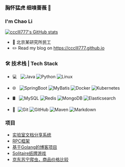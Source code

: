 ### 胸怀猛虎 细嗅蔷薇 👋

### I'm Chao Li
[![ccclll777's GitHub stats](https://github-readme-stats.vercel.app/api?username=ccclll777)](https://github.com/anuraghazra/github-readme-stats)

- 🌱 北京某研究所民工
- ✏️ Read my blog on https://ccclll777.github.io

### 🛠 技术栈 | Tech Stack

- 💻 &#160; ![Java](https://img.shields.io/badge/-Java-333333?style=flat&logo=Java&logoColor=007396)
![Python](https://img.shields.io/badge/-Python-333333?style=flat&logo=payoneer&logoColor=FF4800)
![Linux](https://img.shields.io/badge/-Linux-333333?style=flat&logo=Linux&logoColor=FCC624)
- 🌐 &#160; ![SpringBoot](https://img.shields.io/badge/-SpringBoot-333333?style=flat&logo=SpringBoot)
![MyBatis](https://img.shields.io/badge/-MyBatis-333333?style=flat&logo=MyBatis)
![Docker](https://img.shields.io/badge/-Docker-333333?style=flat&logo=Docker)
![Kubernetes](https://img.shields.io/badge/-Kubernetes-333333?style=flat&logo=Kubernetes)

- 🛢 &#160; ![MySQL](https://img.shields.io/badge/-MySQL-333333?style=flat&logo=mysql)
![Redis](https://img.shields.io/badge/-Redis-333333?style=flat&logo=Redis)
![MongoDB](https://img.shields.io/badge/-MongoDB-333333?style=flat&logo=mongodb)
![Elasticsearch](https://img.shields.io/badge/-Elasticsearch-333333?style=flat&logo=Elasticsearch)

- 🔧 &#160;![Git](https://img.shields.io/badge/-Git-333333?style=flat&logo=git)
![GitHub](https://img.shields.io/badge/-GitHub-333333?style=flat&logo=github)
![Maven](https://img.shields.io/badge/-Maven-333333?style=flat&logo=Maven)
![Markdown](https://img.shields.io/badge/-Markdown-333333?style=flat&logo=markdown)

### 项目
- [实验室文档分享系统](https://github.com/ccclll777/document-sharing-backend)
- [RPC框架](https://github.com/ccclll777/RPC-framework)
- [基于Golang的博客项目](https://github.com/ccclll777/awesome-blog)
- [Solitaire纸牌游戏](https://github.com/ccclll777/Windows_Solitaire_game)
- [京东苏宁爬虫，商品价格比较](https://github.com/ccclll777/JDSNCompare/blob/master/README.md)

